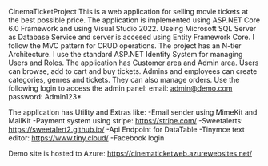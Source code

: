 CinemaTicketProject
This is a web application for selling movie tickets at the best possible price. 
The application is implemented using ASP.NET Core 6.0 Framework and using Visual Studio 2022. Useing Microsoft SQL Server as Database Service and server is accesed using Entity Framework Core. I follow the MVC pattern for CRUD operations. The project has an N-tier Architecture. I use the standard ASP.NET Identity System for managing Users and Roles.
The application has Customer area and Admin area. Users can browse, add to cart and buy tickets. Admins and employees can create categories, genres and tickets. They can also manage orders.
Use the following login to access the admin panel:
email: admin@demo.com
password: Admin123*

The application has Utility and Extras like:
-Email sender using MimeKit and MailKit
-Payment system using stripe: https://stripe.com/
-Sweetalerts: https://sweetalert2.github.io/
-Api Endpoint for DataTable
-Tinymce text editor: https://www.tiny.cloud/
-Facebook login


Demo site is hosted to Azure: https://cinematicketweb.azurewebsites.net/
